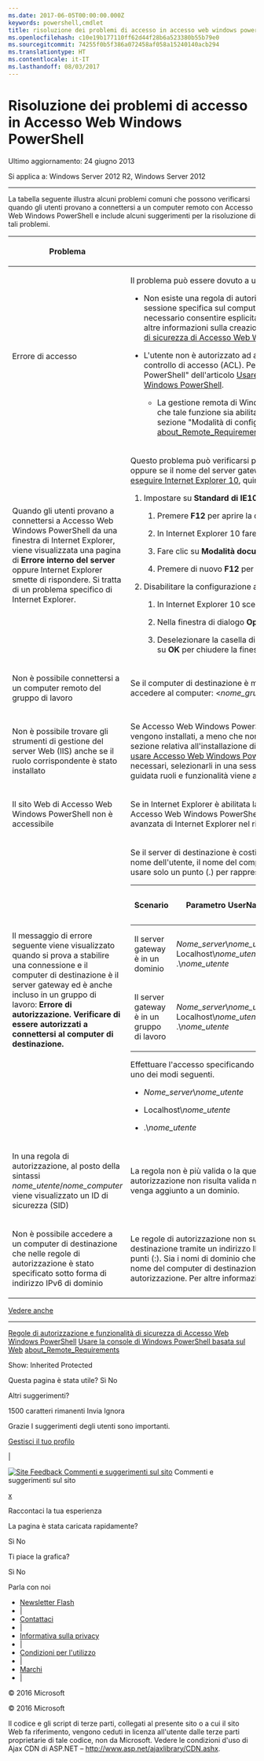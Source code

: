 ```yaml
---
ms.date: 2017-06-05T00:00:00.000Z
keywords: powershell,cmdlet
title: risoluzione dei problemi di accesso in accesso web windows powershell
ms.openlocfilehash: c10e19b177110ff62d44f28b6a523380b55b79e0
ms.sourcegitcommit: 74255f0b5f386a072458af058a15240140acb294
ms.translationtype: HT
ms.contentlocale: it-IT
ms.lasthandoff: 08/03/2017
---
```

#  <a name="troubleshooting-access-problems-in-windows-powershell-web-access"></a>Risoluzione dei problemi di accesso in Accesso Web Windows PowerShell

Ultimo aggiornamento: 24 giugno 2013

Si applica a: Windows Server 2012 R2, Windows Server 2012

<a href="" id="BKMK_trouble"></a>

------------------------------------------------------------------------

La tabella seguente illustra alcuni problemi comuni che possono verificarsi quando gli utenti provano a connettersi a un computer remoto con Accesso Web Windows PowerShell e include alcuni suggerimenti per la risoluzione di tali problemi.

<table>
<colgroup>
<col width="50%" />
<col width="50%" />
</colgroup>
<thead>
<tr class="header">
<th><p>Problema</p></th>
<th><p>Possibile causa e soluzione</p></th>
</tr>
</thead>
<tbody>
<tr class="odd">
<td><p>Errore di accesso</p></td>
<td><p>Il problema può essere dovuto a uno dei motivi seguenti.</p>
<ul>
<li><p>Non esiste una regola di autorizzazione che consenta all'utente di accedere al computer o a una configurazione di sessione specifica sul computer remoto. La sicurezza di Accesso Web Windows PowerShell è restrittiva, quindi è necessario consentire esplicitamente agli utenti l'accesso ai computer remoti, usando le regole di autorizzazione. Per altre informazioni sulla creazione delle regole di autorizzazione, vedere la sezione <a href="https://technet.microsoft.com/en-us/library/dn282394(v=ws.11).aspx">Regole di autorizzazione e funzionalità di sicurezza di Accesso Web Windows PowerShell</a> in questo argomento.</p></li>
<li><p>L'utente non è autorizzato ad accedere al computer di destinazione. Tale autorizzazione è determinata dagli elenchi di controllo di accesso (ACL). Per altre informazioni, vedere la sezione "Connessione ad Accesso Web Windows PowerShell" dell'articolo <a href="https://technet.microsoft.com/en-us/library/hh831417(v=ws.11).aspx">Usare la console di Windows PowerShell basata sul Web</a> o consultare il <a href="https://msdn.microsoft.com/library/windows/desktop/ee706585.aspx">blog del team di Windows PowerShell</a>.</p>
<ul>
<li><p>La gestione remota di Windows PowerShell potrebbe non essere abilitata nel computer di destinazione. Verificare che tale funzione sia abilitata nel computer a cui l'utente sta tentando di connettersi. Per altre informazioni, vedere la sezione "Modalità di configurazione del computer per la comunicazione remota" dell'argomento <a href="https://technet.microsoft.com/library/dd315349.aspx">about_Remote_Requirements</a> negli argomenti della Guida di Windows PowerShell.</p></li>
</ul></li>
</ul></td>
</tr>
<tr class="even">
<td><p>Quando gli utenti provano a connettersi a Accesso Web Windows PowerShell da una finestra di Internet Explorer, viene visualizzata una pagina di <strong>Errore interno del server</strong> oppure Internet Explorer smette di rispondere. Si tratta di un problema specifico di Internet Explorer.</p></td>
<td><p>Questo problema può verificarsi per gli utenti che effettuano l'accesso con un nome di dominio contenente caratteri cinesi, oppure se il nome del server gateway contiene uno o più caratteri cinesi. Per risolvere il problema, l'utente deve <a href="http://ie.microsoft.com/testdrive/info/downloads/Default.html">installare ed eseguire Internet Explorer 10</a>, quindi effettuare la procedura seguente.</p>
<ol>
<li><p>Impostare su <strong>Standard di IE10</strong> la <strong>Modalità documento</strong> di Internet Explorer.</p>
<ol>
<li><p>Premere <strong>F12</strong> per aprire la console degli strumenti di sviluppo.</p></li>
<li><p>In Internet Explorer 10 fare clic su <strong>Modalità browser</strong> e selezionare <strong>Internet Explorer 10</strong>.</p></li>
<li><p>Fare clic su <strong>Modalità documento</strong> e fare clic su <strong>Standard di IE10</strong>.</p></li>
<li><p>Premere di nuovo <strong>F12</strong> per chiudere la console degli strumenti di sviluppo.</p></li>
</ol></li>
<li><p>Disabilitare la configurazione automatica del proxy.</p>
<ol>
<li><p>In Internet Explorer 10 scegliere <strong>Opzioni Internet</strong> dal menu <strong>Strumenti</strong>.</p></li>
<li><p>Nella finestra di dialogo <strong>Opzioni Internet</strong> passare alla scheda <strong>Connessioni</strong> e fare clic su <strong>Impostazioni LAN</strong>.</p></li>
<li><p>Deselezionare la casella di controllo <strong>Rileva automaticamente impostazioni</strong>. Fare clic su <strong>OK</strong>, quindi fare di nuovo clic su <strong>OK</strong> per chiudere la finestra di dialogo <strong>Opzioni Internet</strong>.</p></li>
</ol></li>
</ol></td>
</tr>
<tr class="odd">
<td><p>Non è possibile connettersi a un computer remoto del gruppo di lavoro</p></td>
<td><p>Se il computer di destinazione è membro di un gruppo di lavoro, usare la sintassi seguente per fornire il nome utente e accedere al computer: &lt;<em>nome_gruppo_di_lavoro</em>&gt;\&lt;<em>nome_utente</em>&gt;</p></td>
</tr>
<tr class="even">
<td><p>Non è possibile trovare gli strumenti di gestione del server Web (IIS) anche se il ruolo corrispondente è stato installato</p></td>
<td><p>Se Accesso Web Windows PowerShell viene installato con il cmdlet <span class="code">Install-WindowsFeature</span>, gli strumenti di gestione non vengono installati, a meno che non si aggiunga il parametro <span class="code">IncludeManagementTools</span> al cmdlet. Per un esempio, vedere la sezione relativa all'installazione di Accesso Web Windows PowerShell con i cmdlet di Windows PowerShell in <a href="https://technet.microsoft.com/en-us/library/hh831611(v=ws.11).aspx">Installare e usare Accesso Web Windows PowerShell</a>. Per aggiungere la console Gestione IIS e altri strumenti di gestione di IIS necessari, selezionarli in una sessione di Aggiunta guidata ruoli e funzionalità aperta con il server gateway. L'Aggiunta guidata ruoli e funzionalità viene aperta in Server Manager.</p></td>
</tr>
<tr class="odd">
<td><p>Il sito Web di Accesso Web Windows PowerShell non è accessibile</p></td>
<td><p>Se in Internet Explorer è abilitata la funzione Configurazione sicurezza avanzata, è possibile aggiungere il sito Web di Accesso Web Windows PowerShell all'elenco dei siti attendibili o disabilitare la funzione. È possibile disabilitare Sicurezza avanzata di Internet Explorer nel riquadro <strong>Proprietà</strong> della pagina <strong>Server locale</strong> in Server Manager.</p></td>
</tr>
<tr class="even">
<td><p>Il messaggio di errore seguente viene visualizzato quando si prova a stabilire una connessione e il computer di destinazione è il server gateway ed è anche incluso in un gruppo di lavoro: <strong>Errore di autorizzazione. Verificare di essere autorizzati a connettersi al computer di destinazione.</strong></p></td>
<td><p>Se il server di destinazione è costituito dal server gateway e quest'ultimo è incluso in un gruppo di lavoro, specificare il nome dell'utente, il nome del computer e il nome del gruppo di utenti come mostrato nella tabella seguente, evitando di usare solo un punto (.) per rappresentare il nome del computer.</p>
<div>
<table>
<colgroup>
<col width="20%" />
<col width="20%" />
<col width="20%" />
<col width="20%" />
<col width="20%" />
</colgroup>
<thead>
<tr class="header">
<th><p>Scenario</p></th>
<th><p>Parametro UserName</p></th>
<th><p>Parametro UserGroup</p></th>
<th><p>Parametro ComputerName</p></th>
<th><p>Parametro ComputerGroup</p></th>
</tr>
</thead>
<tbody>
<tr class="odd">
<td><p>Il server gateway è in un dominio</p></td>
<td><p><em>Nome_server</em>\<em>nome_utente</em>, Localhost\<em>nome_utente</em> o .\<em>nome_utente</em></p></td>
<td><p><em>Nome_server</em>\<em>gruppo_utenti</em>, Localhost\<em>gruppo_utenti</em> o .\<em>gruppo_utenti</em></p></td>
<td><p>Nome completo del server gateway o Localhost</p></td>
<td><p><em>Nome_server</em>\<em>gruppo_computer</em>, Localhost\<em>gruppo_computer</em> o .\<em>gruppo_computer</em></p></td>
</tr>
<tr class="even">
<td><p>Il server gateway è in un gruppo di lavoro</p></td>
<td><p><em>Nome_server</em>\<em>nome_utente</em>, Localhost\<em>nome_utente</em> o .\<em>nome_utente</em></p></td>
<td><p><em>Nome_server</em>\<em>gruppo_utenti</em>, Localhost\<em>gruppo_utenti</em> o .\<em>gruppo_utenti</em></p></td>
<td><p>Nome server</p></td>
<td><p><em>Nome_server</em>\<em>gruppo_computer</em>, Localhost\<em>gruppo_computer</em> o .\<em>gruppo_computer</em></p></td>
</tr>
</tbody>
</table>
</div>
<p>Effettuare l'accesso specificando il server gateway come computer di destinazione e utilizzando credenziali formattate in uno dei modi seguenti.</p>
<ul>
<li><p><em>Nome_server</em>\<em>nome_utente</em></p></li>
<li><p>Localhost\<em>nome_utente</em></p></li>
<li><p>.\<em>nome_utente</em></p></li>
</ul></td>
</tr>
<tr class="odd">
<td><p>In una regola di autorizzazione, al posto della sintassi <em>nome_utente</em>/<em>nome_computer</em>  viene visualizzato un ID di sicurezza (SID)</p></td>
<td><p>La regola non è più valida o la query in Servizi di dominio Active Directory non è riuscita. In genere, una regola di autorizzazione non risulta valida nel caso in cui un server gateway che in precedenza apparteneva a un gruppo di lavoro venga aggiunto a un dominio.</p></td>
</tr>
<tr class="even">
<td><p>Non è possibile accedere a un computer di destinazione che nelle regole di autorizzazione è stato specificato sotto forma di indirizzo IPv6 di dominio</p></td>
<td><p>Le regole di autorizzazione non supportano gli indirizzi IPv6 nel formato dei nomi di dominio. Per specificare un computer di destinazione tramite un indirizzo IPv6, nella regola di autorizzazione utilizzare l'indirizzo IPv6 originale, che contiene due punti (:). Sia i nomi di dominio che gli indirizzi IPv6 in formato numerico, ovvero con i due punti (:) sono supportati come nome del computer di destinazione nella pagina di accesso di Accesso Web Windows PowerShell, ma non nelle regole di autorizzazione. Per altre informazioni sugli indirizzi IPv6, vedere l'articolo <a href="https://technet.microsoft.com/library/cc781672.aspx">Funzionamento di IPv6</a>.</p></td>
</tr>
</tbody>
</table>

<a href="javascript:void(0)" class="LW_CollapsibleArea_TitleAhref" title="Comprimi"><span class="cl_CollapsibleArea_expanding LW_CollapsibleArea_Img"></span><span class="LW_CollapsibleArea_Title">Vedere anche</span></a>
<a href="/en-us/library/dn282395(v=ws.11).aspx#Anchor_1" class="LW_CollapsibleArea_Anchor_Img" title="Fare clic con il pulsante destro del mouse per copiare e condividere il collegamento per questa sezione"></a>

------------------------------------------------------------------------

[Regole di autorizzazione e funzionalità di sicurezza di Accesso Web Windows PowerShell](https://technet.microsoft.com/en-us/library/dn282394(v=ws.11).aspx)
[Usare la console di Windows PowerShell basata sul Web](https://technet.microsoft.com/en-us/library/hh831417(v=ws.11).aspx)
[about_Remote_Requirements](https://technet.microsoft.com/library/dd315349.aspx)

<span>Show:</span> Inherited Protected

<span class="stdr-votetitle">Questa pagina è stata utile?</span>
Sì No

Altri suggerimenti?

<span class="stdr-count"><span class="stdr-charcnt">1500</span> caratteri rimanenti</span> Invia Ignora

<span class="stdr-thankyou">Grazie</span> <span class="stdr-appreciate">I suggerimenti degli utenti sono importanti.</span>

[Gestisci il tuo profilo](https://social.technet.microsoft.com/profile)

|

<a href="javascript:void(0)" id="SiteFeedbackLinkOpener"><span id="FeedbackButton" class="FeedbackButton clip20x21"> <img src="https://i-technet.sec.s-msft.com/Areas/Epx/Content/Images/ImageSprite.png?v=635975720914499532" alt="Site Feedback" id="feedBackImg" class="cl_footer_feedback_icon" /> </span> Commenti e suggerimenti sul sito</a> Commenti e suggerimenti sul sito

<a href="javascript:void(0)" id="SiteFeedbackLinkCloser">x</a>

Raccontaci la tua esperienza

La pagina è stata caricata rapidamente?

<span> Sì<span> </span></span> <span> No<span> </span></span>

Ti piace la grafica?

<span> Sì<span> </span></span> <span> No<span> </span></span>

Parla con noi

-   [Newsletter Flash](https://technet.microsoft.com/cc543196.aspx)
-   |
-   [Contattaci](https://technet.microsoft.com/cc512759.aspx)
-   |
-   [Informativa sulla privacy](https://privacy.microsoft.com/privacystatement)
-   |
-   [Condizioni per l'utilizzo](https://technet.microsoft.com/cc300389.aspx)
-   |
-   [Marchi](https://www.microsoft.com/en-us/legal/intellectualproperty/Trademarks/)
-   |

© 2016 Microsoft

© 2016 Microsoft

Il codice e gli script di terze parti, collegati al presente sito o a cui il sito Web fa riferimento, vengono ceduti in licenza all'utente dalle terze parti proprietarie di tale codice, non da Microsoft. Vedere le condizioni d'uso di Ajax CDN di ASP.NET – http://www.asp.net/ajaxlibrary/CDN.ashx.
<img src="https://m.webtrends.com/dcsjwb9vb00000c932fd0rjc7_5p3t/njs.gif?dcsuri=/nojavascript&amp;WT.js=No" alt="DCSIMG" id="Img1" width="1" height="1" />

